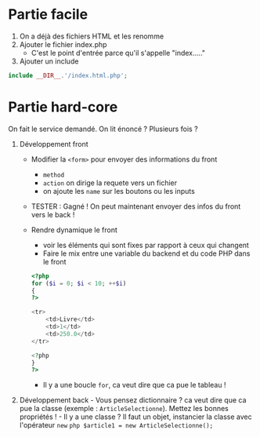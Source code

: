 # Partie facile

1. On a déjà des fichiers HTML et les renomme
2. Ajouter le fichier index.php
    - C'est le point d'entrée parce qu'il s'appelle "index....."
3. Ajouter un include
```php
include __DIR__.'/index.html.php';
```
# Partie hard-core

On fait le service demandé. On lit énoncé ? Plusieurs fois ?

1. Développement front
    - Modifier la `<form>` pour envoyer des informations du front
        - `method`
        - `action` on dirige la requete vers un fichier
        - on ajoute les `name` sur les boutons ou les inputs
    - TESTER : Gagné ! On peut maintenant envoyer des infos du front vers le back !
    - Rendre dynamique le front
        - voir les éléments qui sont fixes par rapport à ceux qui changent
        - Faire le mix entre une variable du backend et du code PHP dans le front

        ```php
        <?php
        for ($i = 0; $i < 10; ++$i)
        {
        ?>

        <tr>
            <td>Livre</td>
            <td>1</td>
            <td>250.0</td>
        </tr>

        <?php
        }
        ?>
        ```
        - Il y a une boucle `for`, ca veut dire que ca pue le tableau !

2. Développement back
        - Vous pensez dictionnaire ? ca veut dire que ca pue la classe (exemple : `ArticleSelectionne`). Mettez les bonnes propriétés !
        - Il y a une classe ? Il faut un objet, instancier la classe avec l'opérateur `new`
        ```php
        $article1 = new ArticleSelectionne();
        ```